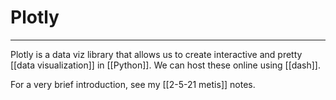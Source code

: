 # Plotly
---
Plotly is a data viz library that allows us to create interactive and pretty [[data visualization]] in [[Python]]. We can host these online using [[dash]]. 

For a very brief introduction, see my [[2-5-21 metis]] notes.